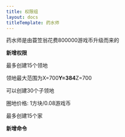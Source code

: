 ```yaml
---
title: 权限组
layout: docs
titleTemplate: 药水师
---
```


药水师是由蓑笠翁花费800000游戏币升级而来的

**新增权限**

最多创建15个领地

领地最大范围为X=700**Y=384**Z=700

可以创建30个子领地

圈地价格: 1方块/0.08游戏币

最多创建15个家

**新增命令**